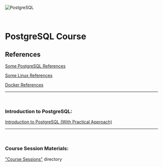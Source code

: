 
![PostgreSQL](https://img.shields.io/badge/PostgreSQL-Course-blue?logo=postgresql&logoSize=auto&labelColor=ffffff)


<br/>

# PostgreSQL Course

## References

[Some PostgreSQL References](./some%20postgresql%20references.md)

[Some Linux References](./some%20linux%20references.md)

[Docker References](./dockerreferences.md)



---

<br/>

### Introduction to PostgreSQL:

[Introduction to PostgreSQL (With Practical Approach)](Introduction%20to%20PostgreSQL%20(With%20Practical%20Approach)/README.md)



---

<br/>

### Course Session Materials:

["Course Sessions"](Course%20Sessions) directory


<!-- ---

### [•  Part I: Install and Configure PostgreSQL for pgPool ](./Part%20I%20Install%20and%20Configure%20PostgreSQL%20for%20pgPool.md)

---

### [•  Part II: Install and Configure pgPool ](./Part%20II%20Install%20and%20Configure%20pgPool.md)

---

### [•  Part III: pgPool scripts ](./Part%20III%20pgPool%20scripts.md)

---

### [•  Part IV: Fix some glitches for Ubuntu](./Part%20IV%20fix%20some%20glitches%20for%20Ubuntu.md)

---

### [•  Part V: pgpool command, pcp, pgpool admin commands ](./Part%20V%20pgpool%20command%2C%20pcp%2C%20pgpool%20admin%20commands.md)

--- 

### [•  Part VI: Finish up, simulations, tests, notes ](./Part%20VI%20Finish%20up%2C%20simulations%2C%20tests%2C%20notes.md)
 -->